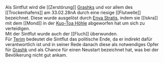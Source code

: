 
Als Sintflut wird die [[Zerstörung]] [Grashks](../Locations/Grashk.md) und vor allem des [[Trockenhafens]] am 33.02.28nA durch eine riesige [[Flutwelle]] bezeichnet. Diese wurde ausgelöst durch [Enya Stratis](../Party/Enya%20Stratis.md), indem sie [[Iskra]] mit dem [[Mond]] in der [Kuo-Toa Höhle](../Locations/Kuo-Toa%20Höhle.md) abgeworfen hat um sich zu verteidigen.  
Mit der Sintflut wurde auch der [[Fluch]] überwunden.  
Für [Terim](../NPCs/Terim.md) bedeutet die Sintflut das politische Ende, da er indirekt dafür verantwortlich ist und in seiner Rede danach diese als notwendiges Opfer für [Grashk](../Locations/Grashk.md) und als Chance für einen Neustart bezeichnet hat, was bei der Bevölkerung nicht gut ankam. 